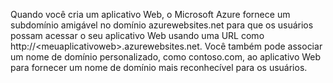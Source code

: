 Quando você cria um aplicativo Web, o Microsoft Azure fornece um subdomínio amigável no domínio azurewebsites.net para que os usuários possam acessar o seu aplicativo Web usando uma URL como http://&lt;meuaplicativoweb&gt;.azurewebsites.net. Você também pode associar um nome de domínio personalizado, como contoso.com, ao aplicativo Web para fornecer um nome de domínio mais reconhecível para os usuários.

